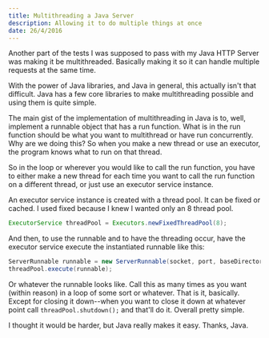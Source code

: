 ```yaml
---
title: Multithreading a Java Server
description: Allowing it to do multiple things at once
date: 26/4/2016
---
```


Another part of the tests I was supposed to pass with my Java HTTP Server was making it be multithreaded. Basically making it so it can handle multiple requests at the same time.

With the power of Java libraries, and Java in general, this actually isn't that difficult. Java has a few core libraries to make multithreading possible and using them is quite simple.

The main gist of the implementation of multithreading in Java is to, well, implement a runnable object that has a run function. What is in the run function should be what you want to multithread or have run concurrently. Why are we doing this? So when you make a new thread or use an executor, the program knows what to run on that thread.

So in the loop or wherever you would like to call the run function, you have to either make a new thread for each time you want to call the run function on a different thread, or just use an executor service instance.

An executor service instance is created with a thread pool. It can be fixed or cached. I used fixed because I knew I wanted only an 8 thread pool.

```java
ExecutorService threadPool = Executors.newFixedThreadPool(8);
```

And then, to use the runnable and to have the threading occur, have the executor service execute the instantiated runnable like this:

```Java
ServerRunnable runnable = new ServerRunnable(socket, port, baseDirectory);
threadPool.execute(runnable);
```

Or whatever the runnable looks like. Call this as many times as you want (within reason) in a loop of some sort or whatever. That is it, basically. Except for closing it down--when you want to close it down at whatever point call `threadPool.shutdown();` and that'll do it. Overall pretty simple.

I thought it would be harder, but Java really makes it easy. Thanks, Java.
